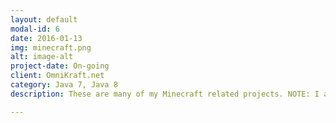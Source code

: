 ```yaml
---
layout: default
modal-id: 6
date: 2016-01-13
img: minecraft.png
alt: image-alt
project-date: On-going
client: OmniKraft.net
category: Java 7, Java 8
description: These are many of my Minecraft related projects. NOTE: I am not affiliated with Mojong AB. \r Experience Traders

---
```


